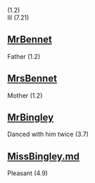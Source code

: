 (1.2)  
Ill (7.21)

[MrBennet](MrBennet.md)
-----------------------

Father (1.2)

[MrsBennet](MrsBennet.md)
-------------------------

Mother (1.2)

[MrBingley](MrBingley.md)
-------------------------

Danced with him twice (3.7)

[MissBingley.md](MissBingley.md)
--------------------------------

Pleasant (4.9)
